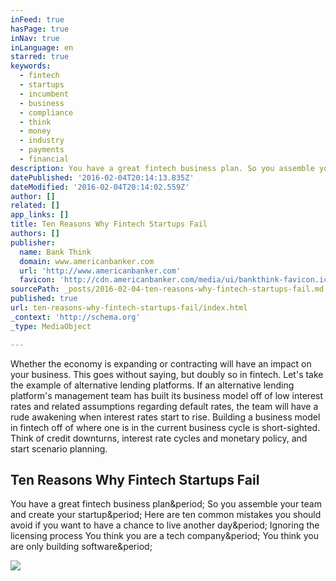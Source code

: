 ```yaml
---
inFeed: true
hasPage: true
inNav: true
inLanguage: en
starred: true
keywords:
  - fintech
  - startups
  - incumbent
  - business
  - compliance
  - think
  - money
  - industry
  - payments
  - financial
description: You have a great fintech business plan. So you assemble your team and create your startup. Here are ten common mistakes you should avoid if you want to have a chance to live another day. Ignoring the licensing process You think you are a tech company. You think you are only building software.
datePublished: '2016-02-04T20:14:13.835Z'
dateModified: '2016-02-04T20:14:02.559Z'
author: []
related: []
app_links: []
title: Ten Reasons Why Fintech Startups Fail
authors: []
publisher:
  name: Bank Think
  domain: www.americanbanker.com
  url: 'http://www.americanbanker.com'
  favicon: 'http://cdn.americanbanker.com/media/ui/bankthink-favicon.ico'
sourcePath: _posts/2016-02-04-ten-reasons-why-fintech-startups-fail.md
published: true
url: ten-reasons-why-fintech-startups-fail/index.html
_context: 'http://schema.org'
_type: MediaObject

---
```

Whether the economy is expanding or contracting will have an impact on your business. This goes without saying, but doubly so in fintech. Let's take the example of alternative lending platforms. If an alternative lending platform's management team has built its business model off of low interest rates and related assumptions regarding default rates, the team will have a rude awakening when interest rates start to rise. Building a business model in fintech off of where one is in the current business cycle is short-sighted. Think of credit downturns, interest rate cycles and monetary policy, and start scenario planning.

<article style=""><h1>Ten Reasons Why Fintech Startups Fail</h1><p>You have a great fintech business plan&amp;period; So you assemble your team and create your startup&amp;period; Here are ten common mistakes you should avoid if you want to have a chance to live another day&amp;period; Ignoring the licensing process You think you are a tech company&amp;period; You think you are only building software&amp;period;</p><img src="http://cdn.americanbanker.com/media/newspics/lasagna-iS-011516-580.jpg" /></article>